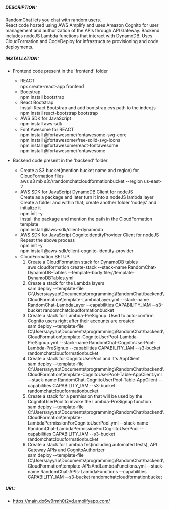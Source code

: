 ##### DESCRIPTION:  
  RandomChat lets you chat with random users.  
  React code hosted using AWS Amplify and uses Amazon Cognito for user management and authorization of the APIs through API Gateway. Backend includes nodeJS Lambda functions that interact with DynamoDB. Uses CloudFormation and CodeDeploy for infrastructure provisioning and code deployments.

##### INSTALLATION:
  * Frontend code present in the 'frontend' folder  
    - REACT  
        npx create-react-app frontend  
    - Bootstrap  
        npm install bootstrap  
    - React Bootstrap  
      Install React Bootstrap and add bootstrap.css path to the index.js  
        npm install react-bootstrap bootstrap  
    - AWS SDK for JavaScript  
      npm install aws-sdk  
    - Font Awesome for REACT  
        npm install @fortawesome/fontawesome-svg-core  
        npm install @fortawesome/free-solid-svg-icons  
        npm install @fortawesome/react-fontawesome  
        npm install @fortawesome/fontawesome

  * Backend code present in the 'backend' folder
      - Create a S3 bucket(mention bucket name and region) for CloudFormation files  
           aws s3 mb s3://randomchatcloudformationbucket --region us-east-2
      - AWS SDK for JavaScript DynamoDB Client for nodeJS  
        Create as a package and later turn it into a nodeJS lambda layer  
        Create a folder and within that, create another folder 'nodejs' and initialize it  
           npm init -y  
        Install the package and mention the path in the CloudFormation template  
           npm install @aws-sdk/client-dynamodb
      - AWS SDK for JavaScript CognitoIdentityProvider Client for nodeJS  
        Repeat the above process  
           npm init -y  
           npm install @aws-sdk/client-cognito-identity-provider
      - CloudFormation SETUP:  
        1. Create a CloudFormation stack for DynamoDB tables  
           aws cloudformation create-stack --stack-name RandomChat-DynamoDB-Tables --template-body file://template-DynamoDBTables.yml  
        2. Create a stack for the Lambda layers  
           sam deploy --template-file C:\Users\ayyap\Documents\programming\RandomChat\backend\CloudFormation\template-LambdaLayer.yml --stack-name RandomChat-LambdaLayer --capabilities CAPABILITY_IAM --s3-bucket randomchatcloudformationbucket  
        3. Create a stack for Lambda-PreSignup. Used to auto-confirm Cognito users right after their accounts are created  
           sam deploy --template-file C:\Users\ayyap\Documents\programming\RandomChat\backend\CloudFormation\template-CognitoUserPool-Lambda-PreSignup.yml --stack-name RandomChat-CognitoUserPool-Lambda-PreSignup --capabilities CAPABILITY_IAM --s3-bucket randomchatcloudformationbucket  
        4. Create a stack for CognitoUserPool and it's AppClient  
           sam deploy --template-file C:\Users\ayyap\Documents\programming\RandomChat\backend\CloudFormation\template-CognitoUserPool-Table-AppClient.yml --stack-name RandomChat-CognitoUserPool-Table-AppClient --capabilities CAPABILITY_IAM --s3-bucket randomchatcloudformationbucket  
        5. Create a stack for a permission that will be used by the CognitoUserPool to invoke the Lambda-PreSignup function  
           sam deploy --template-file C:\Users\ayyap\Documents\programming\RandomChat\backend\CloudFormation\template-LambdaPermissionForCognitoUserPool.yml --stack-name RandomChat-LambdaPermissionForCognitoUserPool --capabilities CAPABILITY_IAM --s3-bucket randomchatcloudformationbucket  
        6. Create a stack for Lambda fns(including automated tests), API Gateway APIs and CognitoAuthorizer  
           sam deploy --template-file C:\Users\ayyap\Documents\programming\RandomChat\backend\CloudFormation\template-APIsAndLambdaFunctions.yml --stack-name RandomChat-APIs-LambdaFunctions --capabilities CAPABILITY_IAM --s3-bucket randomchatcloudformationbucket

##### URL:  
  * https://main.do6w9rmh0t2vd.amplifyapp.com/
